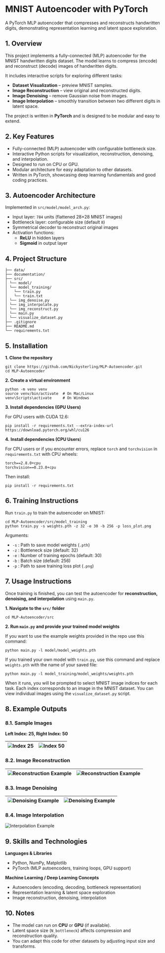 # MNIST Autoencoder with PyTorch

A PyTorch MLP autoencoder that compresses and reconstructs handwritten digits, demonstrating representation learning and latent space exploration.

## 1. Overview

This project implements a fully-connected (MLP) autoencoder for the MNIST handwritten digits dataset. The model learns to compress (encode) and reconstruct (decode) images of handwritten digits. 

It includes interactive scripts for exploring different tasks:

- **Dataset Visualization** – preview MNIST samples.
- **Image Reconstruction** – view original and reconstructed digits.
- **Image Denoising** – remove Gaussian noise from images.
- **Image Interpolation** – smoothly transition between two different digits in latent space.

The project is written in **PyTorch** and is designed to be modular and easy to extend.

## 2. Key Features

* Fully-connected (MLP) autoencoder with configurable bottleneck size.
* Interactive Python scripts for visualization, reconstruction, denoising, and interpolation.
* Designed to run on CPU or GPU.
* Modular architecture for easy adaptation to other datasets.
* Written in PyTorch, showcasing deep learning fundamentals and good coding practices.

## 3. Autoencoder Architecture

Implemented in `src/model/model_arch.py`:

- Input layer: `784` units (flattened 28×28 MNIST images)
- Bottleneck layer: configurable size (default `8`)
- Symmetrical decoder to reconstruct original images
- Activation functions:
  - **ReLU** in hidden layers
  - **Sigmoid** in output layer

## 4. Project Structure

```
├── data/
├── documentation/
├── src/
│ └── model/
│ └── model_training/
│   └── train.py
│   └── train.txt
│ └── img_denoise.py
│ └── img_interpolate.py
│ └── img_reconstruct.py
│ └── main.py
│ └── visualize_dataset.py
├── .gitignore
├── README.md
└── requirements.txt
```

## 5. Installation

**1. Clone the repository**

```
git clone https://github.com/Nickysterling/MLP-Autoencoder.git
cd MLP-Autoencoder
```

**2. Create a virtual environment**

```
python -m venv venv
source venv/bin/activate  # On Mac/Linux
venv\Scripts\activate     # On Windows
```

**3. Install dependencies (GPU Users)**

For GPU users with CUDA 12.6:

```
pip install -r requirements.txt --extra-index-url https://download.pytorch.org/whl/cu126
```

**4.** **Install dependencies (CPU Users**)

For CPU users or if you encounter errors, replace `torch` and `torchvision` in `requirements.txt` with CPU wheels:

```
torch==2.8.0+cpu
torchvision==0.23.0+cpu
```

Then install:

```
pip install -r requirements.txt
```

## 6. Training Instructions

Run `train.py` to train the autoencoder on MNIST:

```
cd MLP-Autoencoder/src/model_training
python train.py -s weights.pth -z 32 -e 30 -b 256 -p loss_plot.png
```

Arguments:

* `-s` : Path to save model weights (`.pth`)
* `-z` : Bottleneck size (default: 32)
* `-e` : Number of training epochs (default: 30)
* `-b` : Batch size (default: 256)
* `-p` : Path to save training loss plot (`.png`)

## 7. Usage Instructions

Once training is finished, you can test the autoencoder for **reconstruction, denoising, and interpolation** using `main.py`.

**1. Navigate to the `src/` folder**

```
cd MLP-Autoencoder/src
```

**2. Run `main.py` and provide your trained model weights**

If you want to use the example weights provided in the repo use this command:

```
python main.py -l model/model_weights.pth
```

If you trained your own model with `train.py`, use this command and replace `weights.pth` with the name of your saved file:

```
python main.py -l model_training/model_weights/weights.pth
```

When it runs, you will be prompted to select MNIST image indices for each task. Each index corresponds to an image in the MNIST dataset. You can view individual images using the `visualize_dataset.py` script.

## 8. Example Outputs

### 8.1. Sample Images

**Left Index: 25, Right Index: 50**

| ![Index 25](https://github.com/Nickysterling/mlp_autoencoder/blob/main/documentation/img/idx_25.png?raw=true "Index 25") | ![Index 50](https://github.com/Nickysterling/mlp_autoencoder/blob/main/documentation/img/idx_50.png?raw=true "Index 50") |
| ------------------------------------------------------------------------------------------------------------------- | ------------------------------------------------------------------------------------------------------------------- |

### 8.2. Image Reconstruction

| ![Reconstruction Example](https://github.com/Nickysterling/mlp_autoencoder/blob/main/documentation/img/idx_25_reconstructed.png?raw=true "Index 25 Reconstruction") | ![Reconstruction Example](https://github.com/Nickysterling/mlp_autoencoder/blob/main/documentation/img/idx_50_reconstructed.png?raw=true "Index 50 Reconstruction") |
| -------------------------------------------------------------------------------------------------------------------------------------------------------------- | -------------------------------------------------------------------------------------------------------------------------------------------------------------- |

### 8.3. Image Denoising

| ![Denoising Example](https://github.com/Nickysterling/mlp_autoencoder/blob/main/documentation/img/idx_25_denoise.png?raw=true "Index 25 Denoising") | ![Denoising Example](https://github.com/Nickysterling/mlp_autoencoder/blob/main/documentation/img/idx_50_denoise.png?raw=true "Index 50 Denoising") |
| ---------------------------------------------------------------------------------------------------------------------------------------------- | ---------------------------------------------------------------------------------------------------------------------------------------------- |

### 8.4. Image Interpolation

![Interpolation Example](https://github.com/Nickysterling/mlp_autoencoder/blob/main/documentation/img/interpolate.png?raw=true "Interpolation")

## 9. Skills and Technologies

**Languages & Libraries**

* Python, NumPy, Matplotlib
* PyTorch (MLP autoencoders, training loops, GPU support)

**Machine Learning / Deep Learning Concepts**

* Autoencoders (encoding, decoding, bottleneck representation)
* Representation learning & latent space exploration
* Image reconstruction, denoising, interpolation

## 10. Notes

* The model can run on **CPU** or **GPU** (if available).
* Latent space size (`N_bottleneck`) affects compression and reconstruction quality.
* You can adapt this code for other datasets by adjusting input size and transforms.
